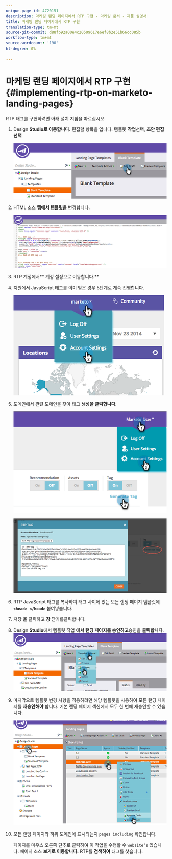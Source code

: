 ```yaml
---
unique-page-id: 4720151
description: 마케팅 랜딩 페이지에서 RTP 구현 - 마케팅 문서 - 제품 설명서
title: 마케팅 랜딩 페이지에서 RTP 구현
translation-type: tm+mt
source-git-commit: d88fb92a00e4c20509617e6ef8b2e51b66cc085b
workflow-type: tm+mt
source-wordcount: '190'
ht-degree: 0%

---
```



# 마케팅 랜딩 페이지에서 RTP 구현 {#implementing-rtp-on-marketo-landing-pages}

RTP 태그를 구현하려면 아래 설치 지침을 따르십시오.

1. Design **Studio로 이동합니다.** 편집할 항목을 엽니다. 템플릿 **작업**&#x200B;선택, **초안 편집 선택**

   ![](assets/image2015-4-26-18-3a27-3a4.png)

1. HTML 소스 **탭에서 템플릿을** 변경합니다.

   ![](assets/image2015-4-26-18-3a28-3a17.png)

1. RTP 계정에서** 계정 설정으로 이동합니다.**

1. 지원에서 JavaScript 태그를 이미 받은 경우 5단계로 계속 진행합니다.

   ![](assets/image2014-11-30-15-3a19-3a21-2.png)

1. 도메인에서 관련 도메인을 찾아 태그 **생성을 클릭합니다**.

   ![](assets/image2015-4-26-18-3a27-3a35.png)

   ![](assets/image2014-11-30-15-3a20-3a17-2.png)

1. RTP JavaScript 태그를 복사하여 태그 사이에 있는 모든 랜딩 페이지 템플릿에 **`<head> </head>`** 붙여넣습니다.
1. 저장 **을** 클릭하고 **창** 닫기를클릭합니다.
1. Design **Studio**&#x200B;에서 템플릿 작업 **에서 랜딩 페이지를 승인하고**&#x200B;승인을 **클릭합니다**.\
   ![](assets/image2015-4-26-18-3a28-3a30.png)

1. 마지막으로 템플릿 변경 사항을 적용하려면 해당 템플릿을 사용하여 모든 랜딩 페이지를 **재승인해야** 합니다. 기본 랜딩 페이지 섹션에서 모두 한 번에 재승인할 수 있습니다.

   ![](assets/image2015-4-26-18-3a28-3a49.png)

1. 모든 랜딩 페이지와 하위 도메인에 표시되는지 `pages including` 확인합니다.

   페이지를 마우스 오른쪽 단추로 클릭하여 이 작업을 수행할 수 `website’s` 있습니다. 페이지 소스 **보기로 이동합니다.** RTP를 **검색하여** 태그를 찾습니다.
